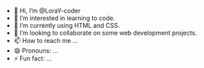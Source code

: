 - 👋 Hi, I’m @LoraY-coder
- 👀 I’m interested in learning to code.
- 🌱 I’m currently using HTML and CSS.
- 💞️ I’m looking to collaborate on some web development projects. 
- 📫 How to reach me ...
- 😄 Pronouns: ...
- ⚡ Fun fact: ...

<!---
LoraY-coder/LoraY-coder is a ✨ special ✨ repository because its `README.md` (this file) appears on your GitHub profile.
You can click the Preview link to take a look at your changes.
--->
